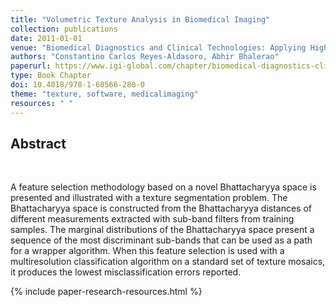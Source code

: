 ```yaml
---
title: "Volumetric Texture Analysis in Biomedical Imaging"
collection: publications
date: 2011-01-01
venue: "Biomedical Diagnostics and Clinical Technologies: Applying High-Performance Cluster and Grid Computing"
authors: "Constantino Carlos Reyes-Aldasoro, Abhir Bhalerao"
paperurl: https://www.igi-global.com/chapter/biomedical-diagnostics-clinical-technologies/46692
type: Book Chapter
doi: 10.4018/978-1-60566-280-0
theme: "texture, software, medicalimaging"
resources: " "
---
```

<h2> Abstract </h2>  <br>

A feature selection methodology based on a novel Bhattacharyya space is presented and illustrated with a texture segmentation problem. The Bhattacharyya space is constructed from the Bhattacharyya distances of different measurements extracted with sub-band filters from training samples. The marginal distributions of the Bhattacharyya space present a sequence of the most discriminant sub-bands that can be used as a path for a wrapper algorithm. When this feature selection is used with a multiresolution classification algorithm on a standard set of texture mosaics, it produces the lowest misclassification errors reported.

{% include paper-research-resources.html %}
